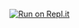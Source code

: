 [![Run on Repl.it](https://repl.it/badge/github/Androz2091/wot-stats-bot)](https://repl.it/github/Androz2091/wot-stats-bot)